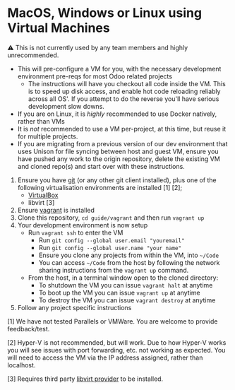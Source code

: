 # MacOS, Windows or Linux using Virtual Machines

:warning: This is not currently used by any team members and highly unrecommended.

  * This will pre-configure a VM for you, with the necessary development environment pre-reqs for most Odoo related projects
    * The instructions will have you checkout all code inside the VM. This is to speed up disk access, and enable hot code reloading reliably across all OS'. If you attempt to do the reverse you'll have serious development slow downs.
  * If you are on Linux, it is *highly* recommended to use Docker natively, rather than VMs
  * It is *not* recommended to use a VM per-project, at this time, but reuse it for multiple projects.
  * If you are migrating from a previous version of our dev environment that uses Unison for file syncing between host and guest VM, ensure you have pushed any work to the origin repository, delete the existing VM and cloned repo(s) and start over with these instructions.

  1. Ensure you have [git](https://git-scm.com/) (or any other git client installed), plus one of the following virtualisation environments are installed [1] [2];
     * [VirtualBox](https://www.virtualbox.org/)
     * libvirt [3]
  2. Ensure [vagrant](https://www.vagrantup.com/) is installed
  3. Clone this repository, `cd guide/vagrant` and then run `vagrant up`
  4. Your development environment is now setup
     * Run `vagrant ssh` to enter the VM
       * Run `git config --global user.email "youremail"`
       * Run `git config --global user.name "your name"`
       * Ensure you clone any projects from within the VM, into `~/Code`
       * You can access `~/Code` from the host by following the network sharing
         instructions from the `vagrant up` command.
     * From the host, in a terminal window open to the cloned directory:
       * To shutdown the VM you can issue `vagrant halt` at anytime
       * To boot up the VM you can issue `vagrant up` at anytime
       * To destroy the VM you can issue `vagrant destroy` at anytime
  5. Follow any project specific instructions

[1] We have not tested Parallels or VMWare. You are welcome to provide feedback/test.

[2] Hyper-V is not recommended, but will work. Due to how Hyper-V works you will see issues with port forwarding, etc. not working as expected. 
    You will need to access the VM via the IP address assigned, rather than localhost.

[3] Requires third party [libvirt provider](https://github.com/vagrant-libvirt/vagrant-libvirt) to be installed.

